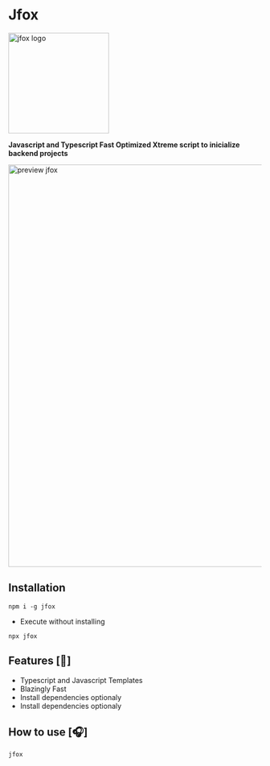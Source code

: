 # Jfox 

<img src="https://i.postimg.cc/L598KBQc/jfox.png" alt="jfox logo" width="200px">

**Javascript and Typescript Fast Optimized Xtreme script to inicialize backend projects**

<img src="https://i.postimg.cc/HLt4XMP6/jfox.gif" width="800px" alt="preview jfox">

## Installation 

```
npm i -g jfox
```

* Execute without installing

```
npx jfox
```

## Features [:fox_face:]

* Typescript and Javascript Templates
* Blazingly Fast
* Install dependencies optionaly
* Install dependencies optionaly

## How to use [:headphones:]

```
jfox
```
